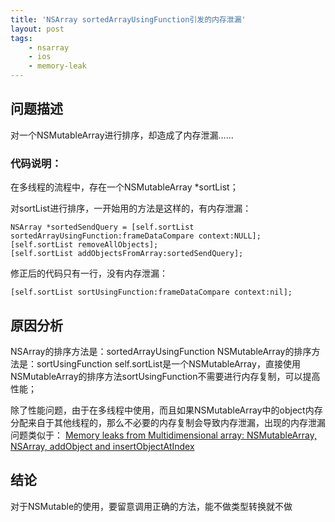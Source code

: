 ```yaml
---
title: 'NSArray sortedArrayUsingFunction引发的内存泄漏'
layout: post
tags:
    - nsarray
    - ios
    - memory-leak
---
```


## 问题描述
对一个NSMutableArray进行排序，却造成了内存泄漏……

### 代码说明：
在多线程的流程中，存在一个NSMutableArray *sortList；

对sortList进行排序，一开始用的方法是这样的，有内存泄漏：
```
NSArray *sortedSendQuery = [self.sortList sortedArrayUsingFunction:frameDataCompare context:NULL];
[self.sortList removeAllObjects];
[self.sortList addObjectsFromArray:sortedSendQuery];
```

修正后的代码只有一行，没有内存泄漏：
```
[self.sortList sortUsingFunction:frameDataCompare context:nil];
```

## 原因分析
NSArray的排序方法是：sortedArrayUsingFunction
NSMutableArray的排序方法是：sortUsingFunction
self.sortList是一个NSMutableArray，直接使用NSMutableArray的排序方法sortUsingFunction不需要进行内存复制，可以提高性能；

除了性能问题，由于在多线程中使用，而且如果NSMutableArray中的object内存分配来自于其他线程的，那么不必要的内存复制会导致内存泄漏，出现的内存泄漏问题类似于：
[Memory leaks from Multidimensional array: NSMutableArray, NSArray, addObject and insertObjectAtIndex](http://stackoverflow.com/questions/5200857/memory-leaks-from-multidimensional-array-nsmutablearray-nsarray-addobject-and)

## 结论
对于NSMutable的使用，要留意调用正确的方法，能不做类型转换就不做
